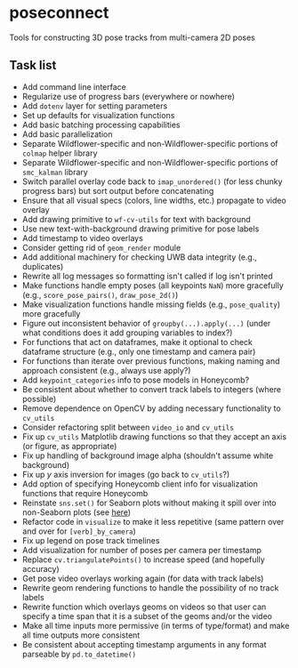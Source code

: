# poseconnect

Tools for constructing 3D pose tracks from multi-camera 2D poses

## Task list

* Add command line interface
* Regularize use of progress bars (everywhere or nowhere)
* Add `dotenv` layer for setting parameters
* Set up defaults for visualization functions
* Add basic batching processing capabilities
* Add basic parallelization
* Separate Wildflower-specific and non-Wildflower-specific portions of `colmap` helper library
* Separate Wildflower-specific and non-Wildflower-specific portions of `smc_kalman` library
* Switch parallel overlay code back to `imap_unordered()` (for less chunky progress bars) but sort output before concatenating
* Ensure that all visual specs (colors, line widths, etc.) propagate to video overlay
* Add drawing primitive to `wf-cv-utils` for text with background
* Use new text-with-background drawing primitive for pose labels
* Add timestamp to video overlays
* Consider getting rid of `geom_render` module
* Add additional machinery for checking UWB data integrity (e.g., duplicates)
* Rewrite all log messages so formatting isn't called if log isn't printed
* Make functions handle empty poses (all keypoints `NaN`) more gracefully (e.g., `score_pose_pairs()`, `draw_pose_2d()`)
* Make visualization functions handle missing fields (e.g., `pose_quality`) more gracefully
* Figure out inconsistent behavior of `groupby(...).apply(...)` (under what conditions does it add grouping variables to index?)
* For functions that act on dataframes, make it optional to check dataframe structure (e.g., only one timestamp and camera pair)
* For functions than iterate over previous functions, making naming and approach consistent (e.g., always use apply?)
* Add `keypoint_categories` info to pose models in Honeycomb?
* Be consistent about whether to convert track labels to integers (where possible)
* Remove dependence on OpenCV by adding necessary functionality to `cv_utils`
* Consider refactoring split between `video_io` and `cv_utils`
* Fix up `cv_utils` Matplotlib drawing functions so that they accept an axis (or figure, as appropriate)
* Fix up handling of background image alpha (shouldn't assume white background)
* Fix up _y_ axis inversion for images (go back to `cv_utils`?)
* Add option of specifying Honeycomb client info for visualization functions that require Honeycomb
* Reinstate `sns.set()` for Seaborn plots without making it spill over into non-Seaborn plots (see [here](https://stackoverflow.com/questions/26899310/python-seaborn-to-reset-back-to-the-matplotlib))
* Refactor code in `visualize` to make it less repetitive (same pattern over and over for `[verb]_by_camera`)
* Fix up legend on pose track timelines
* Add visualization for number of poses per camera per timestamp
* Replace `cv.triangulatePoints()` to increase speed (and hopefully accuracy)
* Get pose video overlays working again (for data with track labels)
* Rewrite geom rendering functions to handle the possibility of no track labels
* Rewrite function which overlays geoms on videos so that user can specify a time span that it is a subset of the geoms and/or the video
* Make all time inputs more permissive (in terms of type/format) and make all time outputs more consistent
* Be consistent about accepting timestamp arguments in any format parseable by `pd.to_datetime()`
